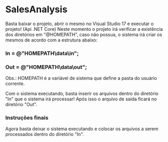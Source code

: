 # SalesAnalysis

Basta baixar o projeto, abrir o mesmo no Visual Studio 17 e executar o projeto! (Api .NET Core)
Neste momento o projeto irá verificar a existência dos diretórios em "@HOMEPATH", caso não possua, o sistema irá criar os mesmos de acordo com a estrutura abaixo:

### In = @"HOMEPATH\data\in\";
### Out = @"HOMEPATH\data\out\";

Obs.: HOMEPATH é a variável de sistema que define a pasta do usuário corrente.

Com o sistema executando, basta inserir os arquivos dentro do diretório "In" que o sistema irá processar! Após isso o arquivo de saida ficará no diretório "Out".

### Instruções finais

Agora basta deixar o sistema executando e colocar os arquivos a serem processados dentro do diretório "In".
